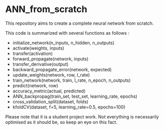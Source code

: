 # ANN_from_scratch
This repository aims to create a complete neural network from scratch.


This code is summarized with several functions as follows : 

- initialize_network(n_inputs, n_hidden, n_outputs)
- activate(weights, inputs)
- transfer(activation)
- forward_propagate(network, inputs)
- transfer_derivative(output)
- backward_propagate_error(network, expected)
- update_weights(network, row, l_rate)
- train_network(network, train, l_rate, n_epoch, n_outputs)
- predict(network, row)
- accuracy_metric(actual, predicted)
- ANN_backpropag(train_set, test_set, learning_rate, epochs)
- cross_validation_split(dataset, folds)
- kfoldCV(dataset, f=5, learning_rate=0.5, epochs=100)


Please note that it is a student project work. 
Not everything is necessarily optimised as it should be, so keep an eye on this fact.


